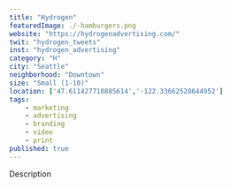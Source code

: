 ```yaml
---
title: "Hydrogen"
featuredImage: ./-hamburgers.png
website: "https://hydrogenadvertising.com/"
twit: "hydrogen_tweets"
inst: "hydrogen_advertising"
category: "H"
city: "Seattle"
neighborhood: "Downtown"
size: "Small (1-10)"
location: ['47.611427710885614','-122.33662528644952']
tags:
    - marketing
    - advertising
    - branding
    - video
    - print
published: true
---
```


Description
